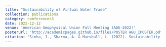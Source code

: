 ```yaml
---
title: "Sustainability of Virtual Water Trade"
collection: publications
category: conferences3
date: 2022-12-12
venue: 'American Geophysical Union Fall Meeting (AGU-2022)'
posterurl: 'http://academicpages.github.io/files/POSTER AGU_IPOSTER.pdf'
citation: 'Sinha, J., Sharma, A. & Marshall, L. (2022). Sustainability of Virtual Water Trade. American Geophysical Union Fall Meeting (AGU-2022), 12-16 December 2022, Chicago, Illinois.'
---
```

